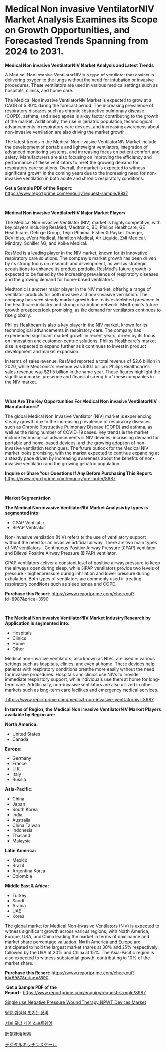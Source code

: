 <p><h1>Medical Non invasive VentilatorNIV Market Analysis Examines its Scope on Growth Opportunities, and Forecasted Trends Spanning from 2024 to 2031.</h1></p><p><strong>Medical Non invasive VentilatorNIV Market Analysis and Latest Trends</strong></p>
<p><p>A Medical Non invasive VentilatorNIV is a type of ventilator that assists in delivering oxygen to the lungs without the need for intubation or invasive procedures. These ventilators are used in various medical settings such as hospitals, clinics, and home care.</p><p>The Medical Non invasive VentilatorNIV Market is expected to grow at a CAGR of 5.30% during the forecast period. The increasing prevalence of respiratory diseases such as chronic obstructive pulmonary disease (COPD), asthma, and sleep apnea is a key factor contributing to the growth of the market. Additionally, the rise in geriatric population, technological advancements in respiratory care devices, and increasing awareness about non-invasive ventilation are also driving the market growth.</p><p>The latest trends in the Medical Non invasive VentilatorNIV Market include the development of portable and lightweight ventilators, integration of advanced monitoring systems, and increasing focus on patient comfort and safety. Manufacturers are also focusing on improving the efficiency and performance of these ventilators to meet the growing demand for respiratory care solutions. Overall, the market is expected to witness significant growth in the coming years due to the increasing need for non-invasive ventilation in both acute and chronic respiratory conditions.</p></p>
<p><strong>Get a Sample PDF of the Report:&nbsp;</strong> <a href="https://www.reportprime.com/enquiry/request-sample/8987">https://www.reportprime.com/enquiry/request-sample/8987</a></p>
<p>&nbsp;</p>
<p><strong>Medical Non invasive VentilatorNIV Major Market Players</strong></p>
<p><p>The Medical Non-invasive Ventilator (NIV) market is highly competitive, with key players including ResMed, Medtronic, BD, Philips Healthcare, GE Healthcare, Getinge Group, Teijin Pharma, Fisher & Paykel, Draeger, DeVilbiss, eVent Medical, Hamilton Medical, Air Liquide, Zoll Medical, Mindray, Schiller AG, and Koike Medical.</p><p>ResMed is a leading player in the NIV market, known for its innovative respiratory care solutions. The company's market growth has been driven by its strong focus on research and development, as well as strategic acquisitions to enhance its product portfolio. ResMed's future growth is expected to be fueled by the increasing prevalence of respiratory diseases and the growing demand for home-based ventilators.</p><p>Medtronic is another major player in the NIV market, offering a range of ventilator products for both invasive and non-invasive ventilation. The company has seen steady market growth due to its established presence in the healthcare industry and strong distribution network. Medtronic's future growth prospects look promising, as the demand for ventilators continues to rise globally.</p><p>Philips Healthcare is also a key player in the NIV market, known for its technological advancements in respiratory care. The company has experienced significant market growth in recent years, driven by its focus on innovation and customer-centric solutions. Philips Healthcare's market size is expected to expand further as it continues to invest in product development and market expansion.</p><p>In terms of sales revenue, ResMed reported a total revenue of $2.6 billion in 2020, while Medtronic's revenue was $30.1 billion. Philips Healthcare's sales revenue was $21.5 billion in the same year. These figures highlight the significant market presence and financial strength of these companies in the NIV market.</p></p>
<p>&nbsp;</p>
<p><strong>What Are The Key Opportunities For Medical Non invasive VentilatorNIV Manufacturers?</strong></p>
<p><p>The global Medical Non Invasive Ventilator (NIV) market is experiencing steady growth due to the increasing prevalence of respiratory diseases such as Chronic Obstructive Pulmonary Disease (COPD) and asthma, as well as the rising number of COVID-19 cases. Key trends in the market include technological advancements in NIV devices, increasing demand for portable and home-based devices, and the growing adoption of non-invasive ventilation techniques. The future outlook for the Medical NIV market looks promising, with the market expected to continue expanding at a steady pace driven by increasing awareness about the benefits of non-invasive ventilation and the growing geriatric population.</p></p>
<p><strong>Inquire or Share Your Questions If Any Before Purchasing This Report:</strong> <a href="https://www.reportprime.com/enquiry/pre-order/8987">https://www.reportprime.com/enquiry/pre-order/8987</a></p>
<p>&nbsp;</p>
<p><strong>Market Segmentation</strong></p>
<p><strong>The Medical Non invasive VentilatorNIV Market Analysis by types is segmented into:</strong></p>
<p><ul><li>CPAP Ventilator</li><li>BiPAP Ventilator</li></ul></p>
<p><p>Non-invasive ventilation (NIV) refers to the use of ventilatory support without the need for an invasive artificial airway. There are two main types of NIV ventilators - Continuous Positive Airway Pressure (CPAP) ventilator and Bilevel Positive Airway Pressure (BiPAP) ventilator. </p><p>CPAP ventilators deliver a constant level of positive airway pressure to keep the airways open during sleep, while BiPAP ventilators provide two levels of pressure - higher pressure during inhalation and lower pressure during exhalation. Both types of ventilators are commonly used in treating respiratory conditions such as sleep apnea and COPD.</p></p>
<p><strong>Purchase this Report:&nbsp;</strong><a href="https://www.reportprime.com/checkout?id=8987&price=3590">https://www.reportprime.com/checkout?id=8987&price=3590</a></p>
<p>&nbsp;</p>
<p><strong>The Medical Non invasive VentilatorNIV Market Industry Research by Application is segmented into:</strong></p>
<p><ul><li>Hospitals</li><li>Clinics</li><li>Home</li><li>Other</li></ul></p>
<p><p>Medical non-invasive ventilators, also known as NIVs, are used in various settings such as hospitals, clinics, and even at home. These devices help patients with respiratory conditions breathe more easily without the need for invasive procedures. Hospitals and clinics use NIVs to provide immediate respiratory support, while individuals use them at home for long-term care. Additionally, non-invasive ventilators are also utilized in other markets such as long-term care facilities and emergency medical services.</p></p>
<p><a href="https://www.reportprime.com/medical-non-invasive-ventilatorniv-r8987">&nbsp;https://www.reportprime.com/medical-non-invasive-ventilatorniv-r8987</a></p>
<p><strong>In terms of Region, the Medical Non invasive VentilatorNIV Market Players available by Region are:</strong></p>
<p>
    <p> <strong> North America: </strong>
        <ul>
            <li>United States</li>
            <li>Canada</li>
        </ul>
        </p> 
    <p> <strong> Europe: </strong>
        <ul>
            <li>Germany</li>
            <li>France</li>
            <li>U.K.</li>
            <li>Italy</li>
            <li>Russia</li>
        </ul>
        </p> 
    <p> <strong> Asia-Pacific: </strong>
        <ul>
            <li>China</li>
            <li>Japan</li>
            <li>South Korea</li>
            <li>India</li>
            <li>Australia</li>
            <li>China Taiwan</li>
            <li>Indonesia</li>
            <li>Thailand</li>
            <li>Malaysia</li>
        </ul>
        </p> 
    <p> <strong> Latin America: </strong>
        <ul>
            <li>Mexico</li>
            <li>Brazil</li>
            <li>Argentina Korea</li>
            <li>Colombia</li>
        </ul>
        </p> 
    <p> <strong> Middle East & Africa: </strong>
        <ul>
            <li>Turkey</li>
            <li>Saudi</li>
            <li>Arabia</li>
            <li>UAE</li>
            <li>Korea</li>
        </ul>
    </p>
    </p>
<p><p>The global market for Medical Non-Invasive Ventilators (NIV) is expected to witness significant growth across various regions, with North America, Europe, USA, and China leading the market in terms of dominance and market share percentage valuation. North America and Europe are anticipated to hold the largest market shares at 30% and 25% respectively, followed by the USA at 20% and China at 15%. The Asia-Pacific region is also expected to witness substantial growth, contributing to 10% of the market share.</p></p>
<p><strong>Purchase this Report: </strong><a href="https://www.reportprime.com/checkout?id=8987&price=3590">https://www.reportprime.com/checkout?id=8987&price=3590</a></p>
<p>&nbsp;<strong>Get a Sample PDF of the Report:&nbsp;&nbsp;</strong><a href="https://www.reportprime.com/enquiry/request-sample/8987">https://www.reportprime.com/enquiry/request-sample/8987</a></p>
<p><strong></strong></p>
<p><p><a href="https://github.com/fiixsa/Market-Research-Report-List-2/blob/main/single-use-negative-pressure-wound-therapy-npwt-devices-market.md">Single use Negative Pressure Wound Therapy NPWT Devices Market</a></p><p><a href="https://github.com/khytkeqagplkzqvh/Market-Research-Report-List-2/blob/main/525350173474.md">땅콩 껍질을 벗기는 장비</a></p><p><a href="https://medium.com/@francescaove76856/%EC%84%9C%EB%B3%B4-%EB%AA%A8%ED%84%B0-%EC%A0%9C%EC%96%B4-%EC%86%8C%ED%94%84%ED%8A%B8%EC%9B%A8%EC%96%B4-%EC%8B%9C%EC%9E%A5-%EA%B7%9C%EB%AA%A8%EB%8A%94-%EA%B8%80%EB%A1%9C%EB%B2%8C-%EC%82%B0%EC%97%85%EC%97%90%EC%84%9C-%EC%B5%9C%EC%A0%81%EC%9D%98-%EB%A7%88%EC%BC%80%ED%8C%85-%EC%B1%84%EB%84%90%EC%9D%84-%EB%B3%B4%EC%97%AC%EC%A4%8D%EB%8B%88%EB%8B%A4-8658648f204e">서보 모터 제어 소프트웨어</a></p><p><a href="https://medium.com/@ja15984/%E8%82%BA%E6%B0%97%E8%85%AB%E8%96%AC%E5%B8%82%E5%A0%B4%E5%88%86%E6%9E%90-%E3%81%9D%E3%81%AEcagr-%E5%B8%82%E5%A0%B4%E3%82%BB%E3%82%B0%E3%83%A1%E3%83%B3%E3%83%86%E3%83%BC%E3%82%B7%E3%83%A7%E3%83%B3-%E3%81%8A%E3%82%88%E3%81%B3%E3%82%B0%E3%83%AD%E3%83%BC%E3%83%90%E3%83%AB%E7%94%A3%E6%A5%AD%E6%A6%82%E8%A6%81-2d880f648a76">肺気腫治療薬</a></p><p><a href="https://github.com/bucuel854722/Market-Research-Report-List-2/blob/main/113318877913.md">デジタルキッチンスケール</a></p></p>